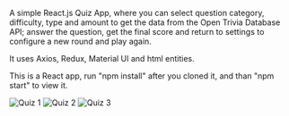 A simple React.js Quiz App, where you can select question category, difficulty, type and amount to get the data from the Open Trivia Database API; answer the question, get the final score and return to settings to configure a new round and play again.

It uses Axios, Redux, Material UI and html entities.

This is a React app, run "npm install" after you cloned it, and than "npm start" to view it.

![Quiz 1](https://alexandramuresan.ro/github/quiz1.PNG)
![Quiz 2](https://alexandramuresan.ro/github/quiz2.PNG)
![Quiz 3](https://alexandramuresan.ro/github/quiz3.PNG)

